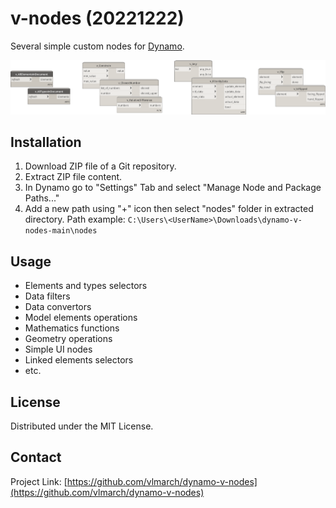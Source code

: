 # v-nodes (20221222)

Several simple custom nodes for [Dynamo](https://dynamobim.org).

![title_img.png](img/title_img.png)

## Installation

1. Download ZIP file of a Git repository.
2. Extract ZIP file content.
3. In Dynamo go to "Settings" Tab and select "Manage Node and Package Paths..."
4. Add a new path using "+" icon then select "nodes" folder in extracted directory. Path example: `C:\Users\<UserName>\Downloads\dynamo-v-nodes-main\nodes`

## Usage

- Elements and types selectors
- Data filters
- Data convertors
- Model elements operations
- Mathematics functions
- Geometry operations
- Simple UI nodes
- Linked elements selectors
- etc.

## License

Distributed under the MIT License.

## Contact

Project Link: [https://github.com/vlmarch/dynamo-v-nodes](https://github.com/vlmarch/dynamo-v-nodes)
